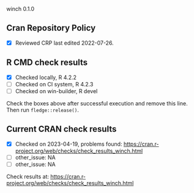 winch 0.1.0

## Cran Repository Policy

- [x] Reviewed CRP last edited 2022-07-26.

## R CMD check results

- [x] Checked locally, R 4.2.2
- [ ] Checked on CI system, R 4.2.3
- [ ] Checked on win-builder, R devel

Check the boxes above after successful execution and remove this line. Then run `fledge::release()`.

## Current CRAN check results

- [x] Checked on 2023-04-19, problems found: https://cran.r-project.org/web/checks/check_results_winch.html
- [ ] other_issue: NA
- [ ] other_issue: NA

Check results at: https://cran.r-project.org/web/checks/check_results_winch.html

